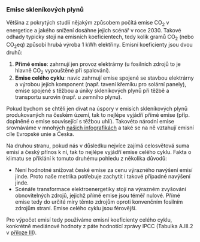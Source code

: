 
### Emise skleníkových plynů

Většina z pokrytých studií nějakým způsobem počítá emise CO<sub>2</sub> v energetice a jakého snížení dosáhne jejich scénář v roce 2030. Takové odhady typicky stojí na emisních koeficientech, tedy kolik gramů CO<sub>2</sub> (nebo CO<sub>2</sub>eq) způsobí hrubá výroba 1 kWh elektřiny. Emisní koeficienty jsou dvou druhů:
1. **Přímé emise**: zahrnují jen provoz elektrárny (u fosilních zdrojů to je hlavně CO<sub>2</sub> vypouštěné při spalování).
2. **Emise celého cyklu**: navíc zahrnují emise spojené se stavbou elektrárny a výrobou jejích komponent (např. tavení křemíku pro solární panely), emise spojené s těžbou a úniky skleníkových plynů při těžbě a transportu surovin (např. u zemního plynu).

Pokud bychom se chtěli jen dívat na úspory v emisích skleníkových plynů produkovaných na českém území, tak to nejlépe vyjádří přímé emise (příp. doplněné o emise související s těžbou uhlí). Takovéto národní emise srovnáváme v mnohých [našich infografikách](/temata/emise/) a také se na ně vztahují emisní cíle Evropské unie a Česka.

Na druhou stranu, pokud nás v důsledku nejvíce zajímá celosvětová suma emisí a český přínos k ní, tak to nejlépe vyjádří emise celého cyklu. Fakta o klimatu se přiklání k tomuto druhému pohledu z několika důvodů:
* Není hodnotné snižovat české emise za cenu výrazného navýšení emisí jinde. Proto naše metrika potřebuje zachytit i takové případné navýšení jinde.
* Scénáře transformace elektroenergetiky stojí na výrazném zvyšování obnovitelných zdrojů, jejichž přímé emise jsou téměř nulové. Přímé emise tedy do určité míry těmto zdrojům oproti konvenčním fosilním zdrojům straní. Emise celého cyklu jsou férovější.

Pro výpočet emisí tedy používáme emisní koeficienty celého cyklu, konkrétně mediánové hodnoty z páte hodnotící zprávy IPCC (Tabulka A.III.2 v [příloze III](https://www.ipcc.ch/site/assets/uploads/2018/02/ipcc_wg3_ar5_annex-iii.pdf)).